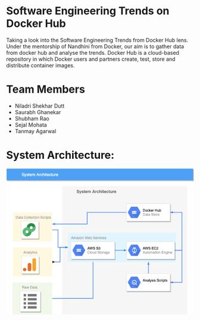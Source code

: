 Software Engineering Trends on Docker Hub
=========================================

Taking a look into the Software Engineering Trends from Docker Hub lens. Under the mentorship of Nandhini from Docker, our
aim is to gather data from docker hub and analyse the trends. Docker Hub is a cloud-based repository in which Docker users
and partners create, test, store and distribute container images.

# Team Members
- Niladri Shekhar Dutt
- Saurabh Ghanekar
- Shubham Rao
- Sejal Mohata
- Tanmay Agarwal

# System Architecture:
![Architecture](Datax_architecture.png)
